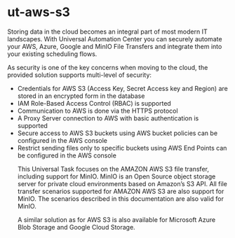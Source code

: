# ut-aws-s3
Storing data in the cloud becomes an integral part of most modern IT landscapes. With Universal Automation Center you can securely automate your AWS, Azure, Google and MinIO File Transfers and integrate them into your existing scheduling flows.

<p>As security is one of the key concerns when moving to the cloud, the provided solution supports multi-level of security:</strong></p>
<ul>

<li> Credentials for AWS S3 (Access Key, Secret Access key and Region) are stored in an encrypted form in the database

<li> IAM Role-Based Access Control (RBAC) is supported

<li> Communication to AWS is done via the HTTPS protocol

<li> A Proxy Server connection to AWS with basic authentication is supported

<li> Secure access to AWS S3 buckets using AWS bucket policies can be configured in the AWS console

<li> Restrict sending files only to specific buckets using AWS End Points can be configured in the AWS console

This Universal Task focuses on the AMAZON AWS S3 file transfer, including support for MinIO. MinIO is an Open Source object storage server for private cloud environments based on Amazon’s S3 API. All file transfer scenarios supported for AMAZON AWS S3 are also support for MinIO. The scenarios described in this documentation are also valid for MinIO.

A similar solution as for AWS S3 is also available for Microsoft Azure Blob Storage and Google Cloud Storage.
